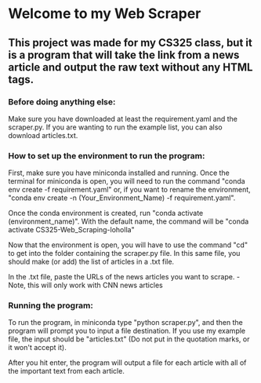 # Welcome to my Web Scraper 
## This project was made for my CS325 class, but it is a program that will take the link from a news article and output the raw text without any HTML tags. 

### Before doing anything else:
Make sure you have downloaded at least the requirement.yaml and the scraper.py. If you are wanting to run the example list, you can also download articles.txt.

### How to set up the environment to run the program:
First, make sure you have miniconda installed and running. Once the terminal for miniconda is open, you will need to run the command "conda env create -f requirement.yaml" or, if you want to rename the environment, "conda env create -n (Your_Environment_Name) -f requirement.yaml".

Once the conda environment is created, run "conda activate (environment_name)". With the default name, the command will be "conda activate CS325-Web_Scraping-loholla"

Now that the environment is open, you will have to use the command "cd" to get into the folder containing the scraper.py file. In this same file, you should make (or add) the list of articles in a .txt file.

In the .txt file, paste the URLs of the news articles you want to scrape. -Note, this will only work with CNN news articles

### Running the program:
To run the program, in miniconda type "python scraper.py", and then the program will prompt you to input a file destination. If you use my example file, the input should be "articles.txt" (Do not put in the quotation marks, or it won't accept it).

After you hit enter, the program will output a file for each article with all of the important text from each article.
